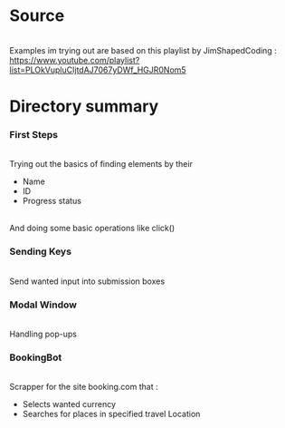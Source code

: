 # Source

<br> Examples im trying out are based on this playlist by JimShapedCoding :  <br>https://www.youtube.com/playlist?list=PLOkVupluCIjtdAJ7067yDWf_HGJR0Nom5 </br> 

# Directory summary

### First Steps
<br>Trying out the basics of finding elements by their</br>
<ul>
    <li>Name</li>
    <li>ID</li>
    <li>Progress status</li>
</ul>
<br>And doing some basic operations like click()</br>

### Sending Keys

<br> Send wanted input into submission boxes</br>

### Modal Window
<br> Handling pop-ups

### BookingBot
<br> Scrapper for the site booking.com that :
<ul>
    <li>Selects wanted currency</li>
    <li>Searches for places in specified travel Location</li>
</ul>